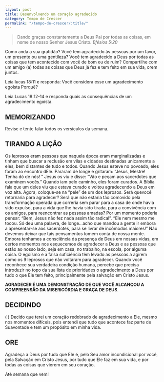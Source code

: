 ```yaml
---
layout: post
title: Desenvolvendo um coração agradecido
category: Tempo de Crescer
permalink: "/tempo-de-crescer/:title/"
---
```


> Dando graças constantemente a Deus Pai por todas as coisas, em nome de nosso Senhor Jesus Cristo.
<cite>Efésios 5:20</cite>

Como anda a sua gratidão? Você tem agradecido às pessoas por um favor, um presente ou uma gentileza? Você tem agradecido a Deus por todas as  coisas que tem acontecido com você de bom ou de ruim? Compartilhe com um amigo (a) todas as coisas que Deus já fez e tem feito em sua vida, 
orem juntos.

Leia lucas 18:11 e responda: Você considera esse um agradecimento egoísta Porquê?

Leia Lucas 18:12-14 e responda quais as consequências de um agradecimento egoísta.

## MEMORIZANDO

Revise e tente falar todos os versículos da semana.

## TIRANDO A LIÇÃO

Os leprosos eram pessoas que naquela época eram marginalizadas e tinham que buscar a reclusão em vilas e cidades  destinadas unicamente a eles, bem distantes de tudo e todos. Quando Jesus esteve no povoado, eles foram ao encontro dEle. Pararam de longe e gritaram: “Jesus, Mestre! Tenha dó de nós! ” Jesus os viu e disse: “Vão e peçam aos sacerdotes que examinem vocês.” Quando iam pelo caminho, eles foram curados. A Bíblia fala que um deles viu que estava curado e voltou agradecendo a Deus em voz alta. Agora, coloque-se na “pele” de um dos leprosos. Será quevocê retornaria para agradecer? Será que não estaria tão comovido pela transformação operada que correria sem parar para a casa de onde havia sido expulso, para a vida que lhe havia sido tirada, para a convivência com os amigos, para reencontrar as pessoas amadas? Por um momento poderia pensar: “Bem, Jesus não fez nada assim tão radical”. “Ele nem mesmo me tocou. Só deu uma palavra, de longe…acho que mandou a gente ir embora a apresentar-se aos sacerdotes, para se livrar de incômodos maiores!” Não devemos deixar que tais pensamentos tomem conta de nossa mente. Embora tenhamos a consciência da presença de Deus em nossas vidas, em certos momentos nos esquecemos de agradecer a Deus e as pessoas que estão ao nosso lado, seja em casa, no trabalho, na escola, por alguma coisa. O egoísmo e a falsa suficiência têm levado as pessoas a agirem como os 9 leprosos que não voltaram para agradecer. Quando você reconhece sua verdadeira condição humana, percebe que precisa introduzir no topo da sua lista de prioridades o agradecimento a Deus por tudo o que Ele tem feito, principalmente pela salvação em Cristo Jesus.

**AGRADECER É UMA DEMONSTRAÇÃO DE QUE VOCÊ ALCANÇOU A COMPREENSÃO DA MISERICÓRDIA E GRAÇA DE DEUS.**

## DECIDINDO

( ) Decido que terei um coração redobrado de agradecimento a Ele, mesmo nos momentos difíceis, pois entendi que tudo que acontece
faz parte de Suavontade e tem um propósito em minha vida. 

## ORE

Agradeça a Deus por tudo que Ele é, pelo Seu amor incondicional por você, pela Salvação em Cristo Jesus, por tudo que Ele faz em sua
vida, e por todas as coisas que vierem em seu coração.

Até semana que vem!